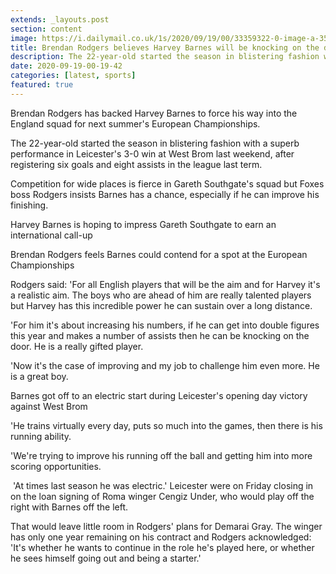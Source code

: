 ```yaml
---
extends: _layouts.post
section: content
image: https://i.dailymail.co.uk/1s/2020/09/19/00/33359322-0-image-a-35_1600470775980.jpg 
title: Brendan Rodgers believes Harvey Barnes will be knocking on the door for an England call up 
description: The 22-year-old started the season in blistering fashion with a superb performance in Leicesters 3-0 win at West Brom last weekend, after registering six goals and eight assists in the league last term. 
date: 2020-09-19-00-19-42 
categories: [latest, sports] 
featured: true 
--- 
```

Brendan Rodgers has backed Harvey Barnes to force his way into the England squad for next summer's European Championships.

The 22-year-old started the season in blistering fashion with a superb performance in Leicester's 3-0 win at West Brom last weekend, after registering six goals and eight assists in the league last term.

Competition for wide places is fierce in Gareth Southgate's squad but Foxes boss Rodgers insists Barnes has a chance, especially if he can improve his finishing.

Harvey Barnes is hoping to impress Gareth Southgate to earn an international call-up

Brendan Rodgers feels Barnes could contend for a spot at the European Championships

Rodgers said: 'For all English players that will be the aim and for Harvey it's a realistic aim. The boys who are ahead of him are really talented players but Harvey has this incredible power he can sustain over a long distance.

'For him it's about increasing his numbers, if he can get into double figures this year and makes a number of assists then he can be knocking on the door. He is a really gifted player.

'Now it's the case of improving and my job to challenge him even more. He is a great boy. 

Barnes got off to an electric start during Leicester's opening day victory against West Brom

'He trains virtually every day, puts so much into the games, then there is his running ability. 

'We're trying to improve his running off the ball and getting him into more scoring opportunities.

 'At times last season he was electric.' Leicester were on Friday closing in on the loan signing of Roma winger Cengiz Under, who would play off the right with Barnes off the left.

That would leave little room in Rodgers' plans for Demarai Gray. The winger has only one year remaining on his contract and Rodgers acknowledged: 'It's whether he wants to continue in the role he's played here, or whether he sees himself going out and being a starter.'

